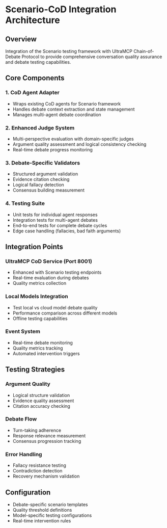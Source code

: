 # Scenario-CoD Integration Architecture

## Overview
Integration of the Scenario testing framework with UltraMCP Chain-of-Debate Protocol to provide comprehensive conversation quality assurance and debate testing capabilities.

## Core Components

### 1. CoD Agent Adapter
- Wraps existing CoD agents for Scenario framework
- Handles debate context extraction and state management
- Manages multi-agent debate coordination

### 2. Enhanced Judge System
- Multi-perspective evaluation with domain-specific judges
- Argument quality assessment and logical consistency checking
- Real-time debate progress monitoring

### 3. Debate-Specific Validators
- Structured argument validation
- Evidence citation checking
- Logical fallacy detection
- Consensus building measurement

### 4. Testing Suite
- Unit tests for individual agent responses
- Integration tests for multi-agent debates
- End-to-end tests for complete debate cycles
- Edge case handling (fallacies, bad faith arguments)

## Integration Points

### UltraMCP CoD Service (Port 8001)
- Enhanced with Scenario testing endpoints
- Real-time evaluation during debates
- Quality metrics collection

### Local Models Integration
- Test local vs cloud model debate quality
- Performance comparison across different models
- Offline testing capabilities

### Event System
- Real-time debate monitoring
- Quality metrics tracking
- Automated intervention triggers

## Testing Strategies

### Argument Quality
- Logical structure validation
- Evidence quality assessment
- Citation accuracy checking

### Debate Flow
- Turn-taking adherence
- Response relevance measurement
- Consensus progression tracking

### Error Handling
- Fallacy resistance testing
- Contradiction detection
- Recovery mechanism validation

## Configuration
- Debate-specific scenario templates
- Quality threshold definitions
- Model-specific testing configurations
- Real-time intervention rules